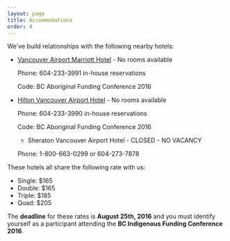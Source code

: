 ```yaml
---
layout: page
title: Accommodations
order: 4
---
```


We've build relationships with the following nearby hotels:

* [Vancouver Airport Marriott Hotel](http://cwp.marriott.com/yvrsa/bcafcsep2016/) - No rooms available

  Phone: 604-233-3991 in-house reservations
  
  Code: BC Aboriginal Funding Conference 2016
  
* [Hilton Vancouver Airport Hotel](http://www.hilton.com/en/hi/groups/personalized/Y/YVRAHHF-BCAFC-20160921/index.jhtml?WT.mc_id=POG) - No rooms available

  Phone: 604-233-3990 in-house reservations
  
  Code: BC Aboriginal Funding Conference 2016
  
  * Sheraton Vancouver Airport Hotel - CLOSED - NO VACANCY

  Phone: 1-800-663-0299 or 604-273-7878


These hotels all share the following rate with us:

* Single: $165
* Double: $165
* Triple: $185
* Quad: $205

The **deadline** for these rates is **August 25th, 2016** and you must identify yourself as a participant attending the **BC Indigenous Funding Conference 2016**.
